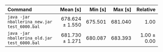 | Command | Mean [s] | Min [s] | Max [s] | Relative |
|:---|---:|---:|---:|---:|
| `java -jar nballerina_new.jar test_6000.bal` | 678.624 ± 1.550 | 675.501 | 681.040 | 1.00 |
| `java -jar nballerina_old.jar test_6000.bal` | 681.730 ± 1.271 | 680.087 | 683.393 | 1.00 ± 0.00 |
